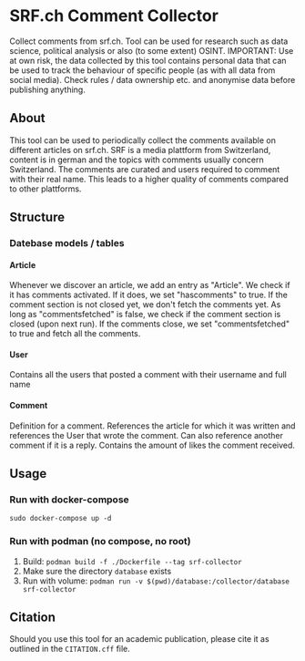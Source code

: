 # SRF.ch Comment Collector
Collect comments from srf.ch. Tool can be used for research such as data science, political analysis or also (to some extent) OSINT.
IMPORTANT: Use at own risk, the data collected by this tool contains personal data that can be used to track the behaviour of specific people (as with all data from social media). Check rules / data ownership etc. and anonymise data before publishing anything.

## About
This tool can be used to periodically collect the comments available on different articles on srf.ch. SRF is a media plattform from Switzerland, content is in german and the topics with comments usually concern Switzerland. The comments are curated and users required to comment with their real name. This leads to a higher quality of comments compared to other plattforms.

## Structure

### Datebase models / tables

#### Article
Whenever we discover an article, we add an entry as "Article". We check if it has comments activated. If it does, we set "hascomments" to true. If the comment section is not closed yet, we don't fetch the comments yet. As long as "commentsfetched" is false, we check if the comment section is closed (upon next run).
If the comments close, we set "commentsfetched" to true and fetch all the comments.

#### User
Contains all the users that posted a comment with their username and full name

#### Comment
Definition for a comment. References the article for which it was written and references the User that wrote the comment. Can also reference another comment if it is a reply. Contains the amount of likes the comment received.

## Usage
### Run with docker-compose

`sudo docker-compose up -d`

### Run with podman (no compose, no root)
1. Build: `podman build -f ./Dockerfile --tag srf-collector`
2. Make sure the directory `database` exists
3. Run with volume: `podman run -v $(pwd)/database:/collector/database srf-collector`


## Citation
Should you use this tool for an academic publication, please cite it as outlined in the `CITATION.cff` file.